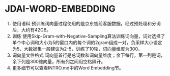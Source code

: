 # JDAI-WORD-EMBEDDING
1. 使用语料
    预训练词向量过程使用的是京东售前客服数据，经过预处理和分词后，大约有42GB。
2. 训练
    使用Skip-Gram-with-Negative-Sampling算法训练词向量，词对选择了单个中心词和大小为5的窗口内的每个词的2gram组成一对，负采样大小设定为5，大数据集一般建议为2-5，训练了10轮，词向量维度为300。
3. 词向量文件格式
    词向量首行是总词数和词向量维度；余下每行，第一列是词，余下列是300维向量，所有列之间用空格隔开。
4. 更多细节可以查看INTRO.md中的Word Embedding节。